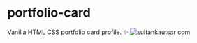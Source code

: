 # portfolio-card
Vanilla HTML CSS portfolio card profile. ✨
![sultankautsar com](https://github.com/bydzen/portfolio-card/assets/42274355/96be6750-af79-4a85-b529-96b704a27c1e)
